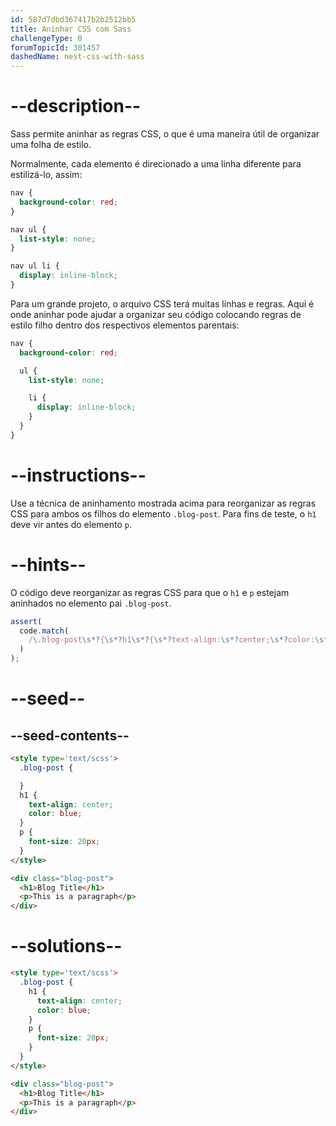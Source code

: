 ```yaml
---
id: 587d7dbd367417b2b2512bb5
title: Aninhar CSS com Sass
challengeType: 0
forumTopicId: 301457
dashedName: nest-css-with-sass
---
```


# --description--

Sass permite aninhar as regras CSS, o que é uma maneira útil de organizar uma folha de estilo.

Normalmente, cada elemento é direcionado a uma linha diferente para estilizá-lo, assim:

```scss
nav {
  background-color: red;
}

nav ul {
  list-style: none;
}

nav ul li {
  display: inline-block;
}
```

Para um grande projeto, o arquivo CSS terá muitas linhas e regras. Aqui é onde aninhar pode ajudar a organizar seu código colocando regras de estilo filho dentro dos respectivos elementos parentais:

```scss
nav {
  background-color: red;

  ul {
    list-style: none;

    li {
      display: inline-block;
    }
  }
}

```

# --instructions--

Use a técnica de aninhamento mostrada acima para reorganizar as regras CSS para ambos os filhos do elemento `.blog-post`. Para fins de teste, o `h1` deve vir antes do elemento `p`.

# --hints--

O código deve reorganizar as regras CSS para que o `h1` e `p` estejam aninhados no elemento pai `.blog-post`.

```js
assert(
  code.match(
    /\.blog-post\s*?{\s*?h1\s*?{\s*?text-align:\s*?center;\s*?color:\s*?blue;\s*?}\s*?p\s*?{\s*?font-size:\s*?20px;\s*?}\s*?}/gi
  )
);
```

# --seed--

## --seed-contents--

```html
<style type='text/scss'>
  .blog-post {

  }
  h1 {
    text-align: center;
    color: blue;
  }
  p {
    font-size: 20px;
  }
</style>

<div class="blog-post">
  <h1>Blog Title</h1>
  <p>This is a paragraph</p>
</div>
```

# --solutions--

```html
<style type='text/scss'>
  .blog-post {
    h1 {
      text-align: center;
      color: blue;
    }
    p {
      font-size: 20px;
    }
  }
</style>

<div class="blog-post">
  <h1>Blog Title</h1>
  <p>This is a paragraph</p>
</div>
```
